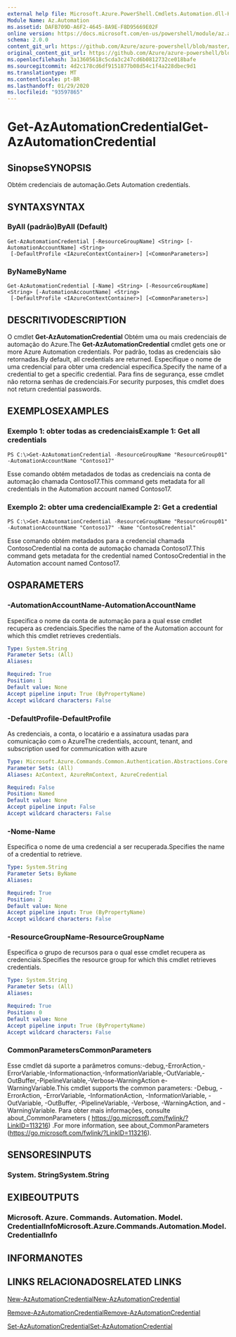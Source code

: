 ```yaml
---
external help file: Microsoft.Azure.PowerShell.Cmdlets.Automation.dll-Help.xml
Module Name: Az.Automation
ms.assetid: DAFB709D-A6F2-4645-8A9E-F8D95669E02F
online version: https://docs.microsoft.com/en-us/powershell/module/az.automation/get-azautomationcredential
schema: 2.0.0
content_git_url: https://github.com/Azure/azure-powershell/blob/master/src/Automation/Automation/help/Get-AzAutomationCredential.md
original_content_git_url: https://github.com/Azure/azure-powershell/blob/master/src/Automation/Automation/help/Get-AzAutomationCredential.md
ms.openlocfilehash: 3a13605618c5cda3c247cd6b0812732ce018bafe
ms.sourcegitcommit: 4d2c178cd6df9151877b08d54c1f4a228dbec9d1
ms.translationtype: MT
ms.contentlocale: pt-BR
ms.lasthandoff: 01/29/2020
ms.locfileid: "93597865"
---
```

# <span data-ttu-id="d017b-101">Get-AzAutomationCredential</span><span class="sxs-lookup"><span data-stu-id="d017b-101">Get-AzAutomationCredential</span></span>

## <span data-ttu-id="d017b-102">Sinopse</span><span class="sxs-lookup"><span data-stu-id="d017b-102">SYNOPSIS</span></span>
<span data-ttu-id="d017b-103">Obtém credenciais de automação.</span><span class="sxs-lookup"><span data-stu-id="d017b-103">Gets Automation credentials.</span></span>

## <span data-ttu-id="d017b-104">SYNTAX</span><span class="sxs-lookup"><span data-stu-id="d017b-104">SYNTAX</span></span>

### <span data-ttu-id="d017b-105">ByAll (padrão)</span><span class="sxs-lookup"><span data-stu-id="d017b-105">ByAll (Default)</span></span>
```
Get-AzAutomationCredential [-ResourceGroupName] <String> [-AutomationAccountName] <String>
 [-DefaultProfile <IAzureContextContainer>] [<CommonParameters>]
```

### <span data-ttu-id="d017b-106">ByName</span><span class="sxs-lookup"><span data-stu-id="d017b-106">ByName</span></span>
```
Get-AzAutomationCredential [-Name] <String> [-ResourceGroupName] <String> [-AutomationAccountName] <String>
 [-DefaultProfile <IAzureContextContainer>] [<CommonParameters>]
```

## <span data-ttu-id="d017b-107">DESCRITIVO</span><span class="sxs-lookup"><span data-stu-id="d017b-107">DESCRIPTION</span></span>
<span data-ttu-id="d017b-108">O cmdlet **Get-AzAutomationCredential** Obtém uma ou mais credenciais de automação do Azure.</span><span class="sxs-lookup"><span data-stu-id="d017b-108">The **Get-AzAutomationCredential** cmdlet gets one or more Azure Automation credentials.</span></span>
<span data-ttu-id="d017b-109">Por padrão, todas as credenciais são retornadas.</span><span class="sxs-lookup"><span data-stu-id="d017b-109">By default, all credentials are returned.</span></span>
<span data-ttu-id="d017b-110">Especifique o nome de uma credencial para obter uma credencial específica.</span><span class="sxs-lookup"><span data-stu-id="d017b-110">Specify the name of a credential to get a specific credential.</span></span>
<span data-ttu-id="d017b-111">Para fins de segurança, esse cmdlet não retorna senhas de credenciais.</span><span class="sxs-lookup"><span data-stu-id="d017b-111">For security purposes, this cmdlet does not return credential passwords.</span></span>

## <span data-ttu-id="d017b-112">EXEMPLOS</span><span class="sxs-lookup"><span data-stu-id="d017b-112">EXAMPLES</span></span>

### <span data-ttu-id="d017b-113">Exemplo 1: obter todas as credenciais</span><span class="sxs-lookup"><span data-stu-id="d017b-113">Example 1: Get all credentials</span></span>
```
PS C:\>Get-AzAutomationCredential -ResourceGroupName "ResourceGroup01" -AutomationAccountName "Contoso17"
```

<span data-ttu-id="d017b-114">Esse comando obtém metadados de todas as credenciais na conta de automação chamada Contoso17.</span><span class="sxs-lookup"><span data-stu-id="d017b-114">This command gets metadata for all credentials in the Automation account named Contoso17.</span></span>

### <span data-ttu-id="d017b-115">Exemplo 2: obter uma credencial</span><span class="sxs-lookup"><span data-stu-id="d017b-115">Example 2: Get a credential</span></span>
```
PS C:\>Get-AzAutomationCredential -ResourceGroupName "ResourceGroup01" -AutomationAccountName "Contoso17" -Name "ContosoCredential"
```

<span data-ttu-id="d017b-116">Esse comando obtém metadados para a credencial chamada ContosoCredential na conta de automação chamada Contoso17.</span><span class="sxs-lookup"><span data-stu-id="d017b-116">This command gets metadata for the credential named ContosoCredential in the Automation account named Contoso17.</span></span>

## <span data-ttu-id="d017b-117">OS</span><span class="sxs-lookup"><span data-stu-id="d017b-117">PARAMETERS</span></span>

### <span data-ttu-id="d017b-118">-AutomationAccountName</span><span class="sxs-lookup"><span data-stu-id="d017b-118">-AutomationAccountName</span></span>
<span data-ttu-id="d017b-119">Especifica o nome da conta de automação para a qual esse cmdlet recupera as credenciais.</span><span class="sxs-lookup"><span data-stu-id="d017b-119">Specifies the name of the Automation account for which this cmdlet retrieves credentials.</span></span>

```yaml
Type: System.String
Parameter Sets: (All)
Aliases:

Required: True
Position: 1
Default value: None
Accept pipeline input: True (ByPropertyName)
Accept wildcard characters: False
```

### <span data-ttu-id="d017b-120">-DefaultProfile</span><span class="sxs-lookup"><span data-stu-id="d017b-120">-DefaultProfile</span></span>
<span data-ttu-id="d017b-121">As credenciais, a conta, o locatário e a assinatura usadas para comunicação com o Azure</span><span class="sxs-lookup"><span data-stu-id="d017b-121">The credentials, account, tenant, and subscription used for communication with azure</span></span>

```yaml
Type: Microsoft.Azure.Commands.Common.Authentication.Abstractions.Core.IAzureContextContainer
Parameter Sets: (All)
Aliases: AzContext, AzureRmContext, AzureCredential

Required: False
Position: Named
Default value: None
Accept pipeline input: False
Accept wildcard characters: False
```

### <span data-ttu-id="d017b-122">-Nome</span><span class="sxs-lookup"><span data-stu-id="d017b-122">-Name</span></span>
<span data-ttu-id="d017b-123">Especifica o nome de uma credencial a ser recuperada.</span><span class="sxs-lookup"><span data-stu-id="d017b-123">Specifies the name of a credential to retrieve.</span></span>

```yaml
Type: System.String
Parameter Sets: ByName
Aliases:

Required: True
Position: 2
Default value: None
Accept pipeline input: True (ByPropertyName)
Accept wildcard characters: False
```

### <span data-ttu-id="d017b-124">-ResourceGroupName</span><span class="sxs-lookup"><span data-stu-id="d017b-124">-ResourceGroupName</span></span>
<span data-ttu-id="d017b-125">Especifica o grupo de recursos para o qual esse cmdlet recupera as credenciais.</span><span class="sxs-lookup"><span data-stu-id="d017b-125">Specifies the resource group for which this cmdlet retrieves credentials.</span></span>

```yaml
Type: System.String
Parameter Sets: (All)
Aliases:

Required: True
Position: 0
Default value: None
Accept pipeline input: True (ByPropertyName)
Accept wildcard characters: False
```

### <span data-ttu-id="d017b-126">CommonParameters</span><span class="sxs-lookup"><span data-stu-id="d017b-126">CommonParameters</span></span>
<span data-ttu-id="d017b-127">Esse cmdlet dá suporte a parâmetros comuns:-debug,-ErrorAction,-ErrorVariable,-Informationaction,-InformationVariable,-OutVariable,-OutBuffer,-PipelineVariable,-Verbose-WarningAction e-WarningVariable.</span><span class="sxs-lookup"><span data-stu-id="d017b-127">This cmdlet supports the common parameters: -Debug, -ErrorAction, -ErrorVariable, -InformationAction, -InformationVariable, -OutVariable, -OutBuffer, -PipelineVariable, -Verbose, -WarningAction, and -WarningVariable.</span></span> <span data-ttu-id="d017b-128">Para obter mais informações, consulte about_CommonParameters ( https://go.microsoft.com/fwlink/?LinkID=113216) .</span><span class="sxs-lookup"><span data-stu-id="d017b-128">For more information, see about_CommonParameters (https://go.microsoft.com/fwlink/?LinkID=113216).</span></span>

## <span data-ttu-id="d017b-129">SENSORES</span><span class="sxs-lookup"><span data-stu-id="d017b-129">INPUTS</span></span>

### <span data-ttu-id="d017b-130">System. String</span><span class="sxs-lookup"><span data-stu-id="d017b-130">System.String</span></span>

## <span data-ttu-id="d017b-131">EXIBE</span><span class="sxs-lookup"><span data-stu-id="d017b-131">OUTPUTS</span></span>

### <span data-ttu-id="d017b-132">Microsoft. Azure. Commands. Automation. Model. CredentialInfo</span><span class="sxs-lookup"><span data-stu-id="d017b-132">Microsoft.Azure.Commands.Automation.Model.CredentialInfo</span></span>

## <span data-ttu-id="d017b-133">INFORMA</span><span class="sxs-lookup"><span data-stu-id="d017b-133">NOTES</span></span>

## <span data-ttu-id="d017b-134">LINKS RELACIONADOS</span><span class="sxs-lookup"><span data-stu-id="d017b-134">RELATED LINKS</span></span>

[<span data-ttu-id="d017b-135">New-AzAutomationCredential</span><span class="sxs-lookup"><span data-stu-id="d017b-135">New-AzAutomationCredential</span></span>](./New-AzAutomationCredential.md)

[<span data-ttu-id="d017b-136">Remove-AzAutomationCredential</span><span class="sxs-lookup"><span data-stu-id="d017b-136">Remove-AzAutomationCredential</span></span>](./Remove-AzAutomationCredential.md)

[<span data-ttu-id="d017b-137">Set-AzAutomationCredential</span><span class="sxs-lookup"><span data-stu-id="d017b-137">Set-AzAutomationCredential</span></span>](./Set-AzAutomationCredential.md)


